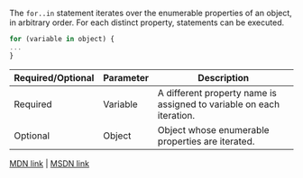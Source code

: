 The `for..in` statement iterates over the enumerable properties of an object, in arbitrary order. For each distinct property, statements can be executed.

```js
for (variable in object) {
...
}
```

| Required/Optional | Parameter | Description                                                          |
|-------------------|-----------|----------------------------------------------------------------------|
| Required          | Variable  | A different property name is assigned to variable on each iteration. |
| Optional          | Object    | Object whose enumerable properties are iterated.                     |

[MDN link](https://developer.mozilla.org/en-US/docs/Web/JavaScript/Reference/Statements/for...in) | [MSDN link](https://msdn.microsoft.com/library/55wb2d34(v=vs.94).aspx)